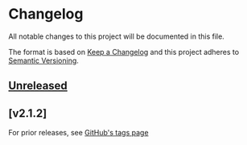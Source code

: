 # Changelog

All notable changes to this project will be documented in this file.

The format is based on [Keep a Changelog](https://keepachangelog.com/en/1.0.0/)
and this project adheres to [Semantic Versioning](https://semver.org/spec/v2.0.0.html).

## [Unreleased]

## [v2.1.2]

For prior releases, see [GitHub's tags page](https://github.com/cucumber/cucumber-parent/tags)

[Unreleased]: https://github.com/cucumber/cucumber-parent/compare/v2.1.2...main
